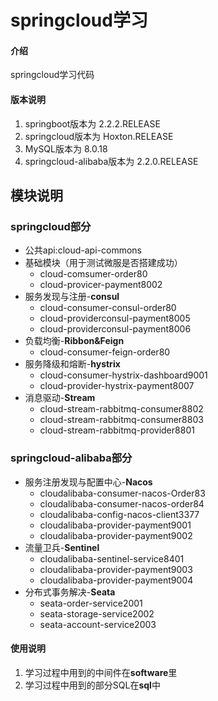 # springcloud学习

#### 介绍
springcloud学习代码

#### 版本说明
1. springboot版本为 2.2.2.RELEASE
2. springcloud版本为 Hoxton.RELEASE
3. MySQL版本为 8.0.18
4. springcloud-alibaba版本为 2.2.0.RELEASE

## 模块说明
### springcloud部分
   - 公共api:cloud-api-commons
   - 基础模块（用于测试微服是否搭建成功）
       - cloud-comsumer-order80
       - cloud-provicer-payment8002
   - 服务发现与注册-<b>consul</b>
       - cloud-consumer-consul-order80
       - cloud-providerconsul-payment8005
       - cloud-providerconsul-payment8006
   - 负载均衡-<b>Ribbon&Feign</b>
       - cloud-consumer-feign-order80
   - 服务降级和熔断-<b>hystrix</b>
       - cloud-consumer-hystrix-dashboard9001
       - cloud-provider-hystrix-payment8007
   - 消息驱动-<b>Stream</b>
       - cloud-stream-rabbitmq-consumer8802
       - cloud-stream-rabbitmq-consumer8803
       - cloud-stream-rabbitmq-provider8801

### springcloud-alibaba部分
   - 服务注册发现与配置中心-<b>Nacos</b>
       - cloudalibaba-consumer-nacos-Order83
       - cloudalibaba-consumer-nacos-order84
       - cloudalibaba-config-nacos-client3377
       - cloudalibaba-provider-payment9001
       - cloudalibaba-provider-payment9002
   - 流量卫兵-<b>Sentinel</b>
       - cloudalibaba-sentinel-service8401
       - cloudalibaba-provider-payment9003
       - cloudalibaba-provider-payment9004
   - 分布式事务解决-<b>Seata</b>
       - seata-order-service2001
       - seata-storage-service2002
       - seata-account-service2003

#### 使用说明
1.  学习过程中用到的中间件在<b>software</b>里
2.  学习过程中用到的部分SQL在<b>sql</b>中

